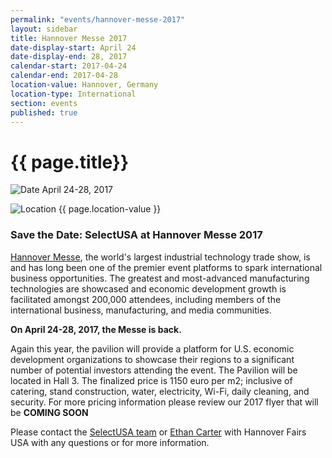 ```yaml
---
permalink: "events/hannover-messe-2017"
layout: sidebar
title: Hannover Messe 2017
date-display-start: April 24
date-display-end: 28, 2017
calendar-start: 2017-04-24
calendar-end: 2017-04-28
location-value: Hannover, Germany
location-type: International
section: events
published: true
---
```


# {{ page.title}}

![Date](https://google.github.io/material-design-icons/action/svg/design/ic_event_24px.svg "Date") April 24-28, 2017

![Location](http://google.github.io/material-design-icons/social/svg/design/ic_location_city_24px.svg "Location") {{ page.location-value }}

### Save the Date: SelectUSA at Hannover Messe 2017

[Hannover Messe](http://www.hannovermesse.de/home), the world's largest industrial technology trade show, is and has long been one of the premier event platforms to spark international business opportunities. The greatest and most-advanced manufacturing technologies are showcased and economic development growth is facilitated amongst 200,000 attendees, including members of the international business, manufacturing, and media communities. 

**On April 24-28, 2017, the Messe is back.**

Again this year, the pavilion will provide a platform for U.S. economic development organizations to showcase their regions to a significant number of potential investors attending the event. The Pavilion will be located in Hall 3. The finalized price is 1150 euro per m2; inclusive of catering, stand construction, water, electricity, Wi-Fi, daily cleaning, and security. For more pricing information please review our 2017 flyer that will be **COMING SOON**

Please contact the [SelectUSA team](mailto:SUSAEvents@trade.gov) or [Ethan Carter](mailto:ECarter@hfusa.com) with Hannover Fairs USA with any questions or for more information.    
